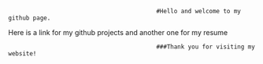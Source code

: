                                              #Hello and welcome to my github page.

Here is a link for my github projects                                   and another one for my resume

                                              ###Thank you for visiting my website!
